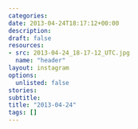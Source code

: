 ```yaml
---
categories:
date: 2013-04-24T18:17:12+00:00
description:
draft: false
resources:
- src: 2013-04-24_18-17-12_UTC.jpg
  name: "header"
layout: instagram
options:
  unlisted: false
stories:
subtitle:
title: "2013-04-24"
tags: []
---
```


 
